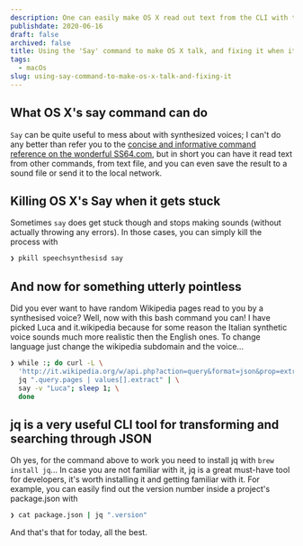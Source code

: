 ```yaml
---
description: One can easily make OS X read out text from the CLI with the <a href="https://ss64.com/osx/say.html">say</a> command. But what to do when it gets stuck and stops working?
publishdate: 2020-06-16
draft: false
archived: false
title: Using the 'Say' command to make OS X talk, and fixing it when it gets stuck
tags:
  - macOs
slug: using-say-command-to-make-os-x-talk-and-fixing-it
---
```


## What OS X's say command can do

`Say` can be quite useful to mess about with synthesized voices; I can't do any better than refer you to the [concise and informative command reference on the wonderful SS64.com](https://ss64.com/osx/say.html), but in short you can have it read text from other commands, from text file, and you can even save the result to a sound file or send it to the local network.

## Killing OS X's Say when it gets stuck

Sometimes `say` does get stuck though and stops making sounds (without actually throwing any errors). In those cases, you can simply kill the process with

```bash
❯ pkill speechsynthesisd say
```

## And now for something utterly pointless

Did you ever want to have random Wikipedia pages read to you by a synthesised voice? Well, now with this bash command you can! I have picked Luca and it.wikipedia because for some reason the Italian synthetic voice sounds much more realistic then the English ones. To change language just change the wikipedia subdomain and the voice...

```bash
❯ while :; do curl -L \
  'http://it.wikipedia.org/w/api.php?action=query&format=json&prop=extracts&generator=random&exlimit=max&exintro=1&explaintext=1&clshow=!hidden&cllimit=max&grnnamespace=0&grnfilterredir=nonredirects&grnlimit=1' | \
  jq ".query.pages | values[].extract" | \
  say -v "Luca"; sleep 1; \
  done
```

## jq is a very useful CLI tool for transforming and searching through JSON

Oh yes, for the command above to work you need to install jq with `brew install jq`... In case you are not familiar with it, jq is a great must-have tool for developers, it's worth installing it and getting familiar with it. For example, you can easily find out the version number inside a project's package.json with

```bash
❯ cat package.json | jq ".version"
```

And that's that for today, all the best.

